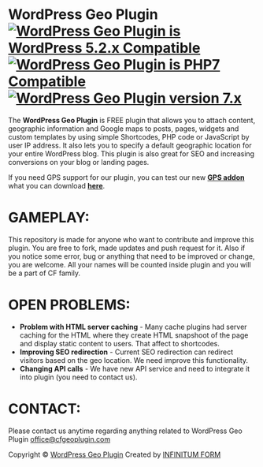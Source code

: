WordPress Geo Plugin [<img class="aligncenter" src="https://plugintests.com/plugins/cf-geoplugin/wp-badge.svg" alt="WordPress Geo Plugin is WordPress 5.2.x Compatible">](https://plugintests.com/plugins/cf-geoplugin/latest) [<img class="aligncenter" src="https://plugintests.com/plugins/cf-geoplugin/php-badge.svg" alt="WordPress Geo Plugin is PHP7 Compatible">](https://plugintests.com/plugins/cf-geoplugin/latest) [<img class="aligncenter" src="https://img.shields.io/badge/CF%20GeoPlugin-7.X-green.svg" alt="WordPress Geo Plugin version 7.x">](https://cfgeoplugin.com)
========

The **WordPress Geo Plugin** is FREE plugin that allows you to attach content, geographic information and Google maps to posts, pages, widgets and custom templates by using simple Shortcodes, PHP code or JavaScript by user IP address. It also lets you to specify a default geographic location for your entire WordPress blog. This plugin is also great for SEO and increasing conversions on your blog or landing pages.

If you need GPS support for our plugin, you can test our new **[GPS addon](https://github.com/CreativForm/wordpress-geoplugin-gps)** what you can download **[here](https://github.com/CreativForm/wordpress-geoplugin-gps)**.

GAMEPLAY:
========

This repository is made for anyone who want to contribute and improve this plugin. You are free to fork, made updates and push request for it. Also if you notice some error, bug or anything that need to be improved or change, you are welcome. All your names will be counted inside plugin and you will be a part of CF family.

OPEN PROBLEMS:
========
- **Problem with HTML server caching** - Many cache plugins had server caching for the HTML where they create HTML snapshoot of the page and display static content to users. That affect to shortcodes.
- **Improving SEO redirection** - Current SEO redirection can redirect visitors based on the geo location. We need improve this functionality.
- **Changing API calls** - We have new API service and need to integrate it into plugin (you need to contact us).

CONTACT:
========

Please contact us anytime regarding anything related to WordPress Geo Plugin office@cfgeoplugin.com

Copyright &copy; [WordPress Geo Plugin](https://cfgeoplugin.com)
Created by [INFINITUM FORM](https://infinitumform.com)
